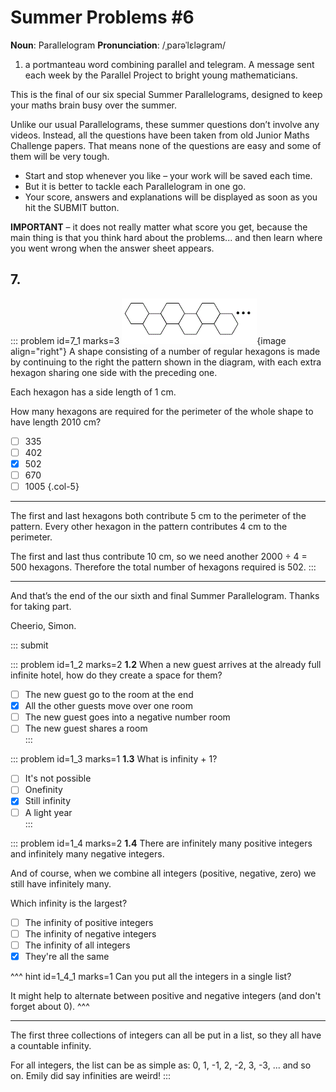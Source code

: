 # Summer Problems #6

<div class="dictionary">

__Noun__: Parallelogram
__Pronunciation__: /ˌparəˈlɛləɡram/

1. a portmanteau word combining parallel and telegram. A message sent each
week by the Parallel Project to bright young mathematicians.

</div>

This is the final of our six special Summer Parallelograms, designed to keep your maths brain busy over the summer.

Unlike our usual Parallelograms, these summer questions don’t involve any videos. Instead, all the questions have been taken from old Junior Maths Challenge papers. That means none of the questions are easy and some of them will be very tough.

* Start and stop whenever you like – your work will be saved each time.
* But it is better to tackle each Parallelogram in one go.
* Your score, answers and explanations will be displayed as soon as you hit the SUBMIT button.

__IMPORTANT__ – it does not really matter what score you get, because the main thing is that you think hard about the problems... and then learn where you went wrong when the answer sheet appears.




## 7.

::: problem id=7_1 marks=3
![](/resources/2018summer-8-6/7-hexagons-question.gif){image align="right"}
A shape consisting of a number of regular hexagons is made by continuing to the right the pattern shown in the diagram, with each extra hexagon sharing one side with the preceding one.

Each hexagon has a side length of 1 cm.

How many hexagons are required for the perimeter of the whole shape to have length 2010 cm?

* [ ] 335
* [ ] 402
* [x] 502
* [ ] 670
* [ ] 1005
{.col-5}

---

The first and last hexagons both contribute 5 cm to the perimeter of the pattern. Every other hexagon in the pattern contributes 4 cm to the perimeter.

The first and last thus contribute 10 cm, so we need another 2000 ÷ 4 = 500 hexagons. Therefore the total number of hexagons required is 502.
:::


***

And that’s the end of the our sixth and final Summer Parallelogram. Thanks for taking part.

Cheerio,
Simon.

::: submit


::: problem id=1_2 marks=2
__1.2__ When a new guest arrives at the already full infinite hotel, how do they create a space for them?

* [ ] The new guest go to the room at the end  
* [x] All the other guests move over one room  
* [ ] The new guest goes into a negative number room  
* [ ] The new guest shares a room  
:::

::: problem id=1_3 marks=1
__1.3__ What is infinity + 1?  

* [ ] It's not possible  
* [ ] Onefinity  
* [x] Still infinity  
* [ ] A light year  
:::

::: problem id=1_4 marks=2
__1.4__ There are infinitely many positive integers and infinitely many negative integers.  

And of course, when we combine all integers (positive, negative, zero) we still have infinitely many.  

Which infinity is the largest?  

* [ ] The infinity of positive integers  
* [ ] The infinity of negative integers  
* [ ] The infinity of all integers  
* [x] They're all the same  

^^^ hint id=1_4_1 marks=1
Can you put all the integers in a single list?  

It might help to alternate between positive and negative integers (and don't forget about 0).
^^^

---

The first three collections of integers can all be put in a list, so they all have a countable infinity.  

For all integers, the list can be as simple as: 0, 1, -1, 2, -2, 3, -3, ... and so on. Emily did say infinities are weird!
:::  